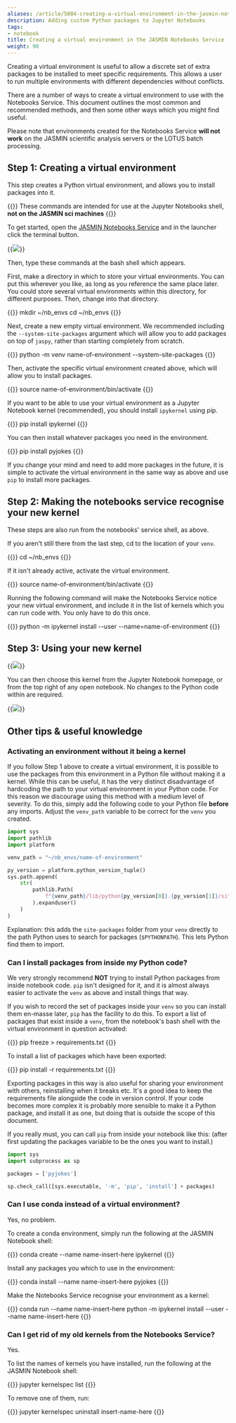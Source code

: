 ```yaml
---
aliases: /article/5084-creating-a-virtual-environment-in-the-jasmin-notebooks-service
description: Adding custom Python packages to Jupyter Notebooks
tags:
- notebook
title: Creating a virtual environment in the JASMIN Notebooks Service
weight: 90
---
```


Creating a virtual environment is useful to allow a discrete set of extra
packages to be installed to meet specific requirements. This allows a user to
run multiple environments with different dependencies without conflicts.

There are a number of ways to create a virtual environment to use with the
Notebooks Service. This document outlines the most common and recommended
methods, and then some other ways which you might find useful.

Please note that environments created for the Notebooks Service **will not work**
on the JASMIN scientific analysis servers or the LOTUS batch processing.

## Step 1: Creating a virtual environment

This step creates a Python virtual environment, and allows you to install
packages into it.

{{<alert type="danger">}}
These commands are intended for use at the Jupyter
Notebooks shell, **not on the JASMIN sci machines**
{{</alert>}}

To get started, open the [JASMIN Notebooks Service](https://notebooks.jasmin.ac.uk/)
and in the launcher click the terminal button.


{{<image src="/img/docs/creating-a-virtual-environment-in-the-jasmin-notebooks-service/notebook-terminal.png" caption="Opening the terminal">}}

Then, type these commands at the bash shell which appears.

First, make a directory in which to store your virtual environments. You can
put this wherever you like, as long as you reference the same place later. You
could store several virtual environments within this directory, for different
purposes. Then, change into that directory.

{{<command user="user" host="jupyter-user">}}
mkdir ~/nb_envs
cd ~/nb_envs
{{</command>}}

Next, create a new empty virtual environment. We recommended including the
`--system-site-packages` argument which will allow you to add packages on top
of `jaspy`, rather than starting completely from scratch.

{{<command user="user" host="jupyter-user">}}
python -m venv name-of-environment --system-site-packages
{{</command>}}

Then, activate the specific virtual environment created above, which will
allow you to install packages.

{{<command user="user" host="jupyter-user">}}
source name-of-environment/bin/activate
{{</command>}}

If you want to be able to use your virtual environment as a Jupyter Notebook
kernel (recommended), you should install `ipykernel` using pip.

{{<command user="user" host="jupyter-user">}}
pip install ipykernel
{{</command>}}

You can then install whatever packages you need in the environment.

{{<command user="user" host="jupyter-user">}}
pip install pyjokes
{{</command>}}

If you change your mind and need to add more packages in the future, it is
simple to activate the virtual environment in the same way as above and use
`pip` to install more packages.

## Step 2: Making the notebooks service recognise your new kernel

These steps are also run from the notebooks' service shell, as above.

If you aren't still there from the last step, cd to the location of your `venv`.

{{<command user="user" host="jupyter-user">}}
cd ~/nb_envs
{{</command>}}

If it isn't already active, activate the virtual environment.

{{<command user="user" host="jupyter-user">}}
    source name-of-environment/bin/activate
{{</command>}}

Running the following command will make the Notebooks Service notice your new
virtual environment, and include it in the list of kernels which you can run
code with. You only have to do this once.

{{<command user="user" host="jupyter-user">}}
python -m ipykernel install --user --name=name-of-environment
{{</command>}}

## Step 3: Using your new kernel

{{<image src="/img/docs/creating-a-virtual-environment-in-the-jasmin-notebooks-service/197739637-1e75ce45-c0de-49ec-b168-d2dc101ca7fe.png" caption="Select kernel, in this case: 'name-of-environment'" wrapper="col-6 mx-auto">}}

You can then choose this kernel from the Jupyter Notebook homepage, or from the top
right of any open notebook. No changes to the Python code within are required.

{{<image src="/img/docs/creating-a-virtual-environment-in-the-jasmin-notebooks-service/197740127-074abd6d-f0f2-4450-8c4c-232a5800137c.png" caption="Kernel name shown in notebook title tab">}}

## Other tips & useful knowledge

### Activating an environment without it being a kernel

If you follow Step 1 above to create a virtual environment, it is possible to
use the packages from this environment in a Python file without making it a
kernel. While this can be useful, it has the very distinct disadvantage of
hardcoding the path to your virtual environment in your Python code. For this
reason we discourage using this method with a medium level of severity. To do
this, simply add the following code to your Python file **before** any
imports. Adjust the `venv_path` variable to be correct for the `venv` you
created.

```python
import sys
import pathlib
import platform

venv_path = "~/nb_envs/name-of-environment"

py_version = platform.python_version_tuple()
sys.path.append(
    str(
        pathlib.Path(
            f"{venv_path}/lib/python{py_version[0]}.{py_version[1]}/site-packages/"
        ).expanduser()
    )
)
```

Explanation: this adds the `site-packages` folder from your `venv` directly to the
path Python uses to search for packages (`$PYTHONPATH`). This lets Python
find them to import.

### Can I install packages from inside my Python code?

We very strongly recommend **NOT** trying to install Python packages from
inside notebook code. `pip` isn't designed for it, and it is almost always
easier to activate the `venv` as above and install things that way.

If you wish to record the set of packages inside your `venv` so you can install
them en-masse later, `pip` has the facility to do this. To export a list of
packages that exist inside a `venv`, from the notebook's bash shell with the
virtual environment in question activated:

{{<command user="user" host="jupyter-user">}}
pip freeze > requirements.txt
{{</command>}}

To install a list of packages which have been exported:

{{<command user="user" host="jupyter-user">}}
pip install -r requirements.txt
{{</command>}}

Exporting packages in this way is also useful for sharing your environment
with others, reinstalling when it breaks etc. It's a good idea to keep the
requirements file alongside the code in version control. If your code becomes
more complex it is probably more sensible to make it a Python package, and
install it as one, but doing that is outside the scope of this document.

If you really must, you can call `pip` from inside your notebook like this:
(after first updating the packages variable to be the ones you want to
install.)

```python
import sys
import subprocess as sp

packages = ['pyjokes']

sp.check_call([sys.executable, '-m', 'pip', 'install'] + packages)
```

### Can I use conda instead of a virtual environment?

Yes, no problem.

To create a conda environment, simply run the following at the JASMIN
Notebook shell:

{{<command user="user" host="jupyter-user">}}
conda create --name name-insert-here ipykernel
{{</command>}}

Install any packages you which to use in the environment:

{{<command user="user" host="jupyter-user">}}
conda install --name name-insert-here pyjokes
{{</command>}}

Make the Notebooks Service recognise your environment as a kernel:

{{<command user="user" host="jupyter-user">}}
conda run --name name-insert-here python -m ipykernel install --user --name name-insert-here
{{</command>}}

### Can I get rid of my old kernels from the Notebooks Service?

Yes.

To list the names of kernels you have installed, run the following at the
JASMIN Notebook shell:

{{<command user="user" host="jupyter-user">}}
jupyter kernelspec list
{{</command>}}

To remove one of them, run:

{{<command user="user" host="jupyter-user">}}
jupyter kernelspec uninstall insert-name-here
{{</command>}}
